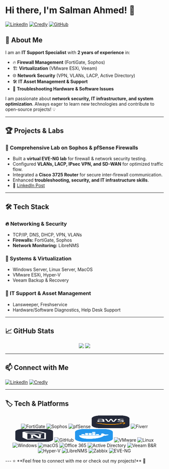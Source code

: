# Hi there, I'm Salman Ahmed! 👋

[![LinkedIn](https://img.shields.io/badge/LinkedIn-Profile-blue)](https://linkedin.com/in/salman-itspecialist)
[![Credly](https://img.shields.io/badge/Credly-Certifications-orange)](https://www.credly.com/users/salman-ahmed827)
[![GitHub](https://img.shields.io/github/followers/salman-ahmed?label=Follow&style=social)](https://github.com/salman-itpro)

## 🚀 About Me

I am an **IT Support Specialist** with **2 years of experience** in:
- 🔥 **Firewall Management** (FortiGate, Sophos)
- 🏗 **Virtualization** (VMware ESXi, Veeam)
- 🌐 **Network Security** (VPN, VLANs, LACP, Active Directory)
- 🛠 **IT Asset Management & Support**
- 🎯 **Troubleshooting Hardware & Software Issues**

I am passionate about **network security, IT infrastructure, and system optimization**. Always eager to learn new technologies and contribute to open-source projects! 💡

---

## 🏆 Projects & Labs

### 🔹 **Comprehensive Lab on Sophos & pfSense Firewalls**
- Built a **virtual EVE-NG lab** for firewall & network security testing.
- Configured **VLANs, LACP, IPsec VPN, and SD-WAN** for optimized traffic flow.
- Integrated a **Cisco 3725 Router** for secure inter-firewall communication.
- Enhanced **troubleshooting, security, and IT infrastructure skills**.
- 🔗 [LinkedIn Post](https://linkedin.com/in/salman-itspecialist)

---

## 🛠 Tech Stack

### 🔥 Networking & Security
- TCP/IP, DNS, DHCP, VPN, VLANs
- **Firewalls:** FortiGate, Sophos
- **Network Monitoring:** LibreNMS

### 💾 Systems & Virtualization
- Windows Server, Linux Server, MacOS
- VMware ESXi, Hyper-V
- Veeam Backup & Recovery

### 🔧 IT Support & Asset Management
- Lansweeper, Freshservice
- Hardware/Software Diagnostics, Help Desk Support

---

## 📈 GitHub Stats

<p align="center">
  <img width="48%" src="https://github-readme-stats.vercel.app/api?username=salman-ahmed&show_icons=true&theme=tokyonight" />
  <img width="48%" src="https://github-readme-streak-stats.herokuapp.com/?user=salman-ahmed&theme=tokyonight" />
</p>

---

## 📫 Connect with Me

[![LinkedIn](https://img.shields.io/badge/LinkedIn-Profile-blue)](https://linkedin.com/in/salman-itspecialist)
[![Credly](https://img.shields.io/badge/Credly-Certifications-orange)](https://www.credly.com/users/salman-ahmed827)

---

## 🏷️ Tech & Platforms

<p align="center">
  <img src="https://upload.wikimedia.org/wikipedia/commons/3/3d/Fortinet_logo.svg" alt="FortiGate" width="120" height="40"/>
  <img src="https://www.svgrepo.com/show/303399/sophos-logo.svg" alt="Sophos" width="120" height="40"/>
  <img src="https://www.pfsense.org/themes/pfsense/assets/img/pfsense-logo.png" alt="pfSense" width="120" height="40"/>
  <img src="https://github.com/tandpfun/skill-icons/blob/main/icons/AWS-Dark.svg" alt="AWS" width="120" height="40"/>
  <img src="https://upload.wikimedia.org/wikipedia/commons/3/3b/Fiverr_Logo.svg" alt="Fiverr" width="120" height="40"/>
  <img src="https://github.com/tandpfun/skill-icons/blob/main/icons/Notion-Dark.svg" alt="Notion" width="120" height="40"/>
  <img src="https://github.githubassets.com/images/modules/logos_page/GitHub-Mark.png" alt="GitHub" width="40" height="40"/>
  <img src="https://github.com/tandpfun/skill-icons/blob/main/icons/Docker.svg" alt="Docker" width="120" height="40"/>
  <img src="https://upload.wikimedia.org/wikipedia/commons/5/5c/VMware_logo.svg" alt="VMware" width="120" height="40"/>
  <img src="https://upload.wikimedia.org/wikipedia/commons/3/35/Tux.svg" alt="Linux" width="60" height="60"/>
  <img src="https://github.com/tandpfun/skill-icons/blob/main/icons/Windows-Dark.svg" alt="Windows" width="120" height="40"/>
  <img src="https://github.com/tandpfun/skill-icons/blob/main/icons/Apple-Dark.svg" alt="macOS" width="100" height="40"/>
  <img src="https://upload.wikimedia.org/wikipedia/commons/4/44/Microsoft_Office_Logo_%282013-2019%29.svg" alt="Office 365" width="100" height="40"/>
  <img src="https://upload.wikimedia.org/wikipedia/commons/0/01/Active_Directory_Logo.png" alt="Active Directory" width="100" height="40"/>
  <img src="https://upload.wikimedia.org/wikipedia/commons/6/60/Veeam_logo.svg" alt="Veeam B&R" width="120" height="40"/>
  <img src="https://upload.wikimedia.org/wikipedia/commons/3/3d/Microsoft_Hyper-V_Logo.svg" alt="Hyper-V" width="120" height="40"/>
  <img src="https://upload.wikimedia.org/wikipedia/commons/6/66/LibreNMS_Logo.svg" alt="LibreNMS" width="120" height="40"/>
  <img src="https://upload.wikimedia.org/wikipedia/commons/0/09/Zabbix_logo.svg" alt="Zabbix" width="120" height="40"/>
  <img src="https://www.eve-ng.net/images/logo.png" alt="EVE-NG" width="120" height="40"/>
</p>
---
⭐ **Feel free to connect with me or check out my projects!** 🚀
